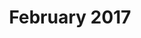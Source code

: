 ---
title: February 2017
showTitle: true
showOnHomepage: false
image: /img/drawings/blueeye.jpg
materials: pencil, blending stump, colored pencils, white marker
description:
---